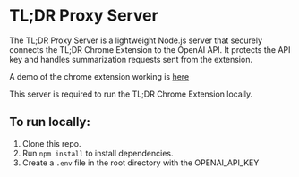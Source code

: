 # TL;DR Proxy Server

The TL;DR Proxy Server is a lightweight Node.js server that securely connects the TL;DR Chrome Extension to the OpenAI API. It protects the API key and handles summarization requests sent from the extension.

A demo of the chrome extension working is [here](https://youtu.be/21A77E1vTYg)

This server is required to run the TL;DR Chrome Extension locally.

## To run locally:

1. Clone this repo.
2. Run `npm install` to install dependencies.
3. Create a `.env` file in the root directory with the OPENAI_API_KEY
